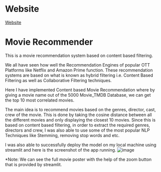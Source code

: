 # Website
[Website](https://huggingface.co/spaces/Deepaprakash04/Movie_Recommender)

# Movie Recommender
This is a movie recommendation system based on content based filtering.

We all have seen how well the Recommendation Engines of popular OTT Platforms like Netflix and Amazon Prime function.
These recommendation systems are based on what is known as hybrid filtering i.e. Content Based Filtering as well as Collaborative Filtering techniques.

Here I have implemented Content based Movie Recommendation where by giving a movie name out of the 5000 Movie_TMDB Database, we can get the top 10 most correlated movies.

The main idea is to recommend movies based on the genres, director, cast, crew of the movie. This is done by taking the cosine distance between all the different movies and only displaying the closest 10 movies.
Since this is based on content based filtering, in order to extract the required genres, directors and crew, I was also able to use some of the most popular NLP Techniques like Stemming, removing stop words and etc.

I was also able to successfully deploy the model on my local machine using streamlit and here is the screenshot of the app running.
![image](https://github.com/averagestud/Movie_Recommender/assets/128608033/f822adc7-2e0d-41ae-80e0-a6e064a866f1)

 *Note: We can see the full movie poster with the help of the zoom button that is provided by streamlit.
 
